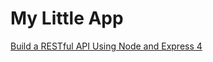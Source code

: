 # My Little App

[Build a RESTful API Using Node and Express 4](https://scotch.io/tutorials/build-a-restful-api-using-node-and-express-4)
